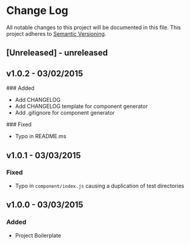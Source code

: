 # Change Log
All notable changes to this project will be documented in this file.
This project adheres to [Semantic Versioning](http://semver.org/).

## [Unreleased] - unreleased

## v1.0.2 - 03/02/2015

### Added
- Add CHANGELOG
- Add CHANGELOG template for component generator
- Add .gitignore for component generator

### Fixed
- Typo in README.ms

## v1.0.1 - 03/03/2015

### Fixed
- Typo in `component/index.js` causing a duplication of test directories

## v1.0.0 - 03/03/2015

### Added
-  Project Boilerplate
